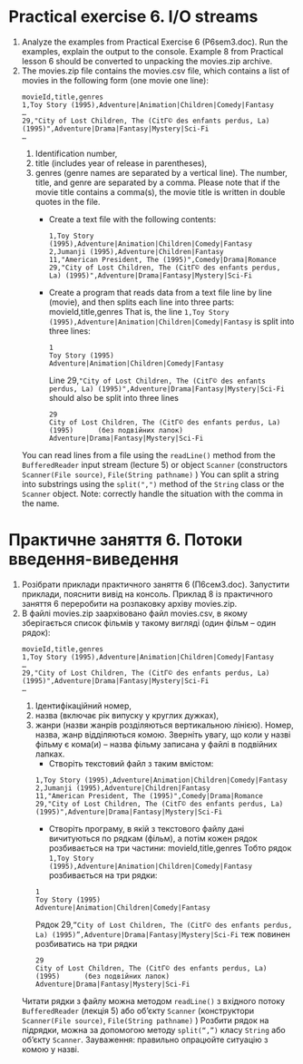 # Practical exercise 6. I/O streams

1. Analyze the examples from Practical Exercise 6 (P6sem3.doc). Run the examples, explain the output to the console.
   Example 8 from Practical lesson 6 should be converted to unpacking the movies.zip archive.
2. The movies.zip file contains the movies.csv file, which contains a list of movies in the following form (one movie
   one line):
   ````
   movieId,title,genres
   1,Toy Story (1995),Adventure|Animation|Children|Comedy|Fantasy
   …
   29,"City of Lost Children, The (CitГ© des enfants perdus, La) (1995)",Adventure|Drama|Fantasy|Mystery|Sci-Fi
   …
   ````
    1) Identification number,
    2) title (includes year of release in parentheses),
    3) genres (genre names are separated by a vertical line).
       The number, title, and genre are separated by a comma. Please note that if the movie title contains a comma(s),
       the movie title is written in double quotes in the file.
        - Create a text file with the following contents:
          ````
          1,Toy Story (1995),Adventure|Animation|Children|Comedy|Fantasy
          2,Jumanji (1995),Adventure|Children|Fantasy
          11,"American President, The (1995)",Comedy|Drama|Romance
          29,"City of Lost Children, The (CitГ© des enfants perdus, La) (1995)",Adventure|Drama|Fantasy|Mystery|Sci-Fi
          ````

        - Create a program that reads data from a text file line by line (movie), and then splits each line into three
          parts: movieId,title,genres
          That is, the line `1,Toy Story (1995),Adventure|Animation|Children|Comedy|Fantasy` is split into three lines:
          ````
          1
          Toy Story (1995)
          Adventure|Animation|Children|Comedy|Fantasy
            ````
          Line
          29,`"City of Lost Children, The (CitГ© des enfants perdus, La) (1995)",Adventure|Drama|Fantasy|Mystery|Sci-Fi`
          should also be split into three lines
          ````
          29
          City of Lost Children, The (CitГ© des enfants perdus, La) (1995)      (без подвійних лапок)
          Adventure|Drama|Fantasy|Mystery|Sci-Fi
          ````
   You can read lines from a file using the `readLine()` method from the `BufferedReader` input stream (lecture 5) or
   object `Scanner` (constructors `Scanner(File source)`, `File(String pathname)` )
   You can split a string into substrings using the `split(",")` method of the `String` class or the `Scanner` object.
   Note: correctly handle the situation with the comma in the name.

# Практичне заняття 6. Потоки введення-виведення

1. Розібрати приклади практичного заняття 6 (П6сем3.doc). Запустити приклади, пояснити вивід на консоль.
   Приклад 8 із практичного заняття 6 переробити на розпаковку архіву movies.zip.
2. В файлі movies.zip заархівовано файл movies.csv, в якому зберігається список фільмів у такому вигляді (один фільм –
   один рядок):
   ````
   movieId,title,genres
   1,Toy Story (1995),Adventure|Animation|Children|Comedy|Fantasy
   …
   29,"City of Lost Children, The (CitГ© des enfants perdus, La) (1995)",Adventure|Drama|Fantasy|Mystery|Sci-Fi
   …
   ````
    1) Ідентифікаційний номер,
    2) назва (включає рік випуску у круглих дужках),
    3) жанри (назви жанрів розділяються вертикальною лінією).
       Номер, назва, жанр відділяються комою. Зверніть увагу, що коли у назві фільму є кома(и) – назва фільму записана у
       файлі в подвійних лапках.
        - Створіть текстовий файл з таким вмістом:
       ````
       1,Toy Story (1995),Adventure|Animation|Children|Comedy|Fantasy
       2,Jumanji (1995),Adventure|Children|Fantasy
       11,"American President, The (1995)",Comedy|Drama|Romance
       29,"City of Lost Children, The (CitГ© des enfants perdus, La) (1995)",Adventure|Drama|Fantasy|Mystery|Sci-Fi
       ````
        - Створіть програму, в якій з текстового файлу дані вичитуються по рядкам (фільм), а потім кожен рядок
          розбивається на три частини: movieId,title,genres
          Тобто рядок   `1,Toy Story (1995),Adventure|Animation|Children|Comedy|Fantasy`
          розбивається на три рядки:
       ````
       1
       Toy Story (1995)
       Adventure|Animation|Children|Comedy|Fantasy
       ````
       Рядок
       29,`”City of Lost Children, The (CitГ© des enfants perdus, La) (1995)”,Adventure|Drama|Fantasy|Mystery|Sci-Fi`
       теж повинен розбиватись на три рядки
       ````
       29
       City of Lost Children, The (CitГ© des enfants perdus, La) (1995)      (без подвійних лапок)
       Adventure|Drama|Fantasy|Mystery|Sci-Fi
       ````
   Читати рядки з файлу можна методом `readLine()` з вхідного потоку `BufferedReader`  (лекція 5) або
   об’єкту `Scanner`  (конструктори  `Scanner(File source)`,  `File(String pathname)` )
   Розбити рядок на підрядки, можна за допомогою методу `split(“,”)` класу `String` або об’єкту `Scanner`.
   Зауваження: правильно опрацюйте ситуацію з комою у назві.
